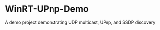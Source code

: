 WinRT-UPnp-Demo
===============

A demo project demonstrating UDP multicast, UPnp, and SSDP discovery